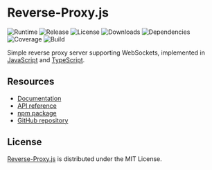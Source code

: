 # Reverse-Proxy.js
![Runtime](https://img.shields.io/badge/node-%3E%3D10.11-brightgreen.svg) ![Release](https://img.shields.io/npm/v/@cedx/reverse-proxy.svg) ![License](https://img.shields.io/npm/l/@cedx/reverse-proxy.svg) ![Downloads](https://img.shields.io/npm/dt/@cedx/reverse-proxy.svg) ![Dependencies](https://david-dm.org/cedx/reverse-proxy.js.svg) ![Coverage](https://coveralls.io/repos/github/cedx/reverse-proxy.js/badge.svg) ![Build](https://travis-ci.org/cedx/reverse-proxy.js.svg)

Simple reverse proxy server supporting WebSockets, implemented in [JavaScript](https://developer.mozilla.org/en-US/docs/Web/JavaScript) and [TypeScript](https://www.typescriptlang.org).

## Resources
- [Documentation](https://dev.belin.io/reverse-proxy.js)
- [API reference](https://dev.belin.io/reverse-proxy.js/api)
- [npm package](https://www.npmjs.com/package/@cedx/reverse-proxy)
- [GitHub repository](https://github.com/cedx/reverse-proxy.js)

## License
[Reverse-Proxy.js](https://dev.belin.io/reverse-proxy.js) is distributed under the MIT License.
